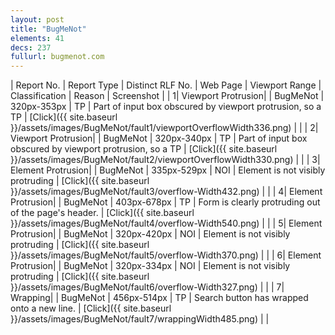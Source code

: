 ```yaml
---
layout: post
title: "BugMeNot"
elements: 41
decs: 237
fullurl: bugmenot.com
---
```

| Report No. | Report Type | Distinct RLF No. | Web Page | Viewport Range | Classification | Reason | Screenshot |
| 1| Viewport Protrusion| | BugMeNot | 320px-353px | TP | Part of input box obscured by viewport protrusion, so a TP | [Click]({{ site.baseurl }}/assets/images/BugMeNot/fault1/viewportOverflowWidth336.png) | |
| 2| Viewport Protrusion| | BugMeNot | 320px-340px | TP | Part of input box obscured by viewport protrusion, so a TP | [Click]({{ site.baseurl }}/assets/images/BugMeNot/fault2/viewportOverflowWidth330.png) | |
| 3| Element Protrusion| | BugMeNot | 335px-529px | NOI | Element is not visibly protruding | [Click]({{ site.baseurl }}/assets/images/BugMeNot/fault3/overflow-Width432.png) | |
| 4| Element Protrusion| | BugMeNot | 403px-678px | TP | Form is clearly protruding out of the page's header. | [Click]({{ site.baseurl }}/assets/images/BugMeNot/fault4/overflow-Width540.png) | |
| 5| Element Protrusion| | BugMeNot | 320px-420px | NOI | Element is not visibly protruding | [Click]({{ site.baseurl }}/assets/images/BugMeNot/fault5/overflow-Width370.png) | |
| 6| Element Protrusion| | BugMeNot | 320px-334px | NOI | Element is not visibly protruding | [Click]({{ site.baseurl }}/assets/images/BugMeNot/fault6/overflow-Width327.png) | |
| 7| Wrapping| | BugMeNot | 456px-514px | TP | Search button has wrapped onto a new line. | [Click]({{ site.baseurl }}/assets/images/BugMeNot/fault7/wrappingWidth485.png) | |
